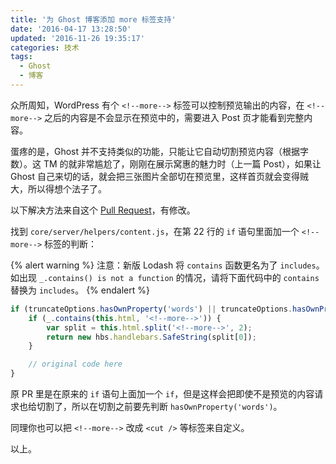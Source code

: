 ```yaml
---
title: '为 Ghost 博客添加 more 标签支持'
date: '2016-04-17 13:28:50'
updated: '2016-11-26 19:35:17'
categories: 技术
tags:
  - Ghost
  - 博客
---
```


众所周知，WordPress 有个 `<!--more-->` 标签可以控制预览输出的内容，在 `<!--more-->` 之后的内容是不会显示在预览中的，需要进入 Post 页才能看到完整内容。

蛋疼的是，Ghost 并不支持类似的功能，只能让它自动切割预览内容（根据字数）。这 TM 的就非常尴尬了，刚刚在展示窝惠的魅力时（上一篇 Post），如果让 Ghost 自己来切的话，就会把三张图片全部切在预览里，这样首页就会变得贼大，所以得想个法子了。

<!--more-->

以下解决方法来自这个 [Pull Request](https://github.com/arianf/Ghost/commit/3bb95eb6028ed63f37fff0809932d4aac01b20ed)，有修改。

找到 `core/server/helpers/content.js`，在第 22 行的 `if` 语句里面加一个 `<!--more-->` 标签的判断：

{% alert warning %}
注意：新版 Lodash 将 `contains` 函数更名为了 `includes`。如出现 `_.contains() is not a function` 的情况，请将下面代码中的 `contains` 替换为 `includes`。
{% endalert %}

```javascript
if (truncateOptions.hasOwnProperty('words') || truncateOptions.hasOwnProperty('characters')) {
    if (_.contains(this.html, '<!--more-->')) {
        var split = this.html.split('<!--more-->', 2);
        return new hbs.handlebars.SafeString(split[0]);
    }

    // original code here
}
```

原 PR 里是在原来的 `if` 语句上面加一个 `if`，但是这样会把即使不是预览的内容请求也给切割了，所以在切割之前要先判断 `hasOwnProperty('words')`。

同理你也可以把 `<!--more-->` 改成 `<cut />` 等标签来自定义。

以上。
